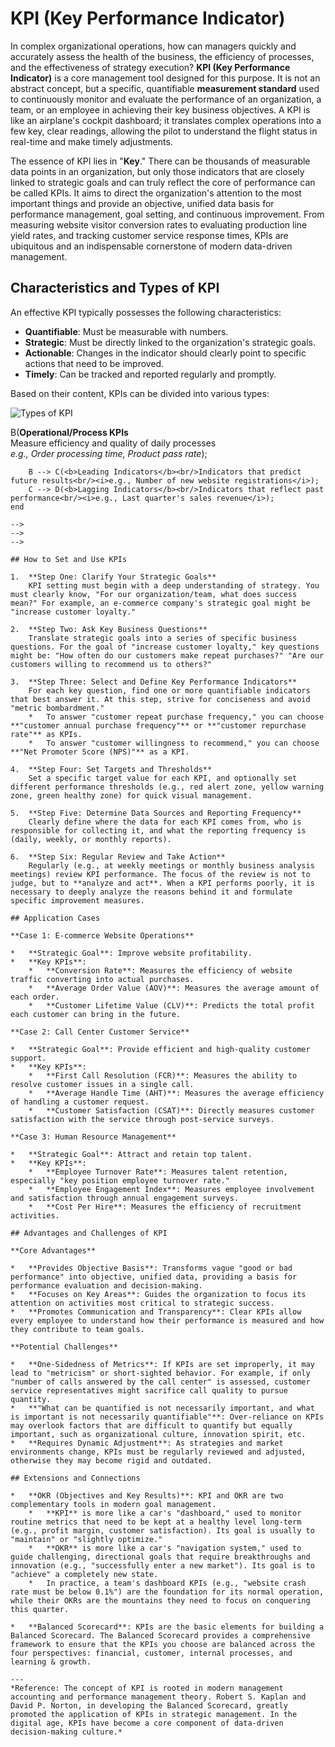 # KPI (Key Performance Indicator)

In complex organizational operations, how can managers quickly and accurately assess the health of the business, the efficiency of processes, and the effectiveness of strategy execution? **KPI (Key Performance Indicator)** is a core management tool designed for this purpose. It is not an abstract concept, but a specific, quantifiable **measurement standard** used to continuously monitor and evaluate the performance of an organization, a team, or an employee in achieving their key business objectives. A KPI is like an airplane's cockpit dashboard; it translates complex operations into a few key, clear readings, allowing the pilot to understand the flight status in real-time and make timely adjustments.

The essence of KPI lies in "**Key**." There can be thousands of measurable data points in an organization, but only those indicators that are closely linked to strategic goals and can truly reflect the core of performance can be called KPIs. It aims to direct the organization's attention to the most important things and provide an objective, unified data basis for performance management, goal setting, and continuous improvement. From measuring website visitor conversion rates to evaluating production line yield rates, and tracking customer service response times, KPIs are ubiquitous and an indispensable cornerstone of modern data-driven management.

## Characteristics and Types of KPI

An effective KPI typically possesses the following characteristics:
*   **Quantifiable**: Must be measurable with numbers.
*   **Strategic**: Must be directly linked to the organization's strategic goals.
*   **Actionable**: Changes in the indicator should clearly point to specific actions that need to be improved.
*   **Timely**: Can be tracked and reported regularly and promptly.

Based on their content, KPIs can be divided into various types:

![Types of KPI](./KPI-Tutorial-en-mermaid.png)

<!--
![KPI-Tutorial-en-mermaid-d06ffbcf.png](./KPI-Tutorial-en-mermaid-d06ffbcf.png)

<!--
![KPI-Tutorial-en-mermaid-d06ffbcf.png](./KPI-Tutorial-en-mermaid-d06ffbcf.png)

<!--
```mermaid
graph TD
    subgraph Types of KPI
        A(<b>Strategic/Outcome KPIs</b><br/>Measure ultimate business results<br/><i>e.g., Market share, Net profit</i>) --> B(<b>Operational/Process KPIs</b><br/>Measure efficiency and quality of daily processes<br/><i>e.g., Order processing time, Product pass rate</i>);
        B --> C(<b>Leading Indicators</b><br/>Indicators that predict future results<br/><i>e.g., Number of new website registrations</i>);
        C --> D(<b>Lagging Indicators</b><br/>Indicators that reflect past performance<br/><i>e.g., Last quarter's sales revenue</i>);
    end
```
-->
-->
-->

## How to Set and Use KPIs

1.  **Step One: Clarify Your Strategic Goals**
    KPI setting must begin with a deep understanding of strategy. You must clearly know, "For our organization/team, what does success mean?" For example, an e-commerce company's strategic goal might be "increase customer loyalty."

2.  **Step Two: Ask Key Business Questions**
    Translate strategic goals into a series of specific business questions. For the goal of "increase customer loyalty," key questions might be: "How often do our customers make repeat purchases?" "Are our customers willing to recommend us to others?"

3.  **Step Three: Select and Define Key Performance Indicators**
    For each key question, find one or more quantifiable indicators that best answer it. At this step, strive for conciseness and avoid "metric bombardment."
    *   To answer "customer repeat purchase frequency," you can choose **"customer annual purchase frequency"** or **"customer repurchase rate"** as KPIs.
    *   To answer "customer willingness to recommend," you can choose **"Net Promoter Score (NPS)"** as a KPI.

4.  **Step Four: Set Targets and Thresholds**
    Set a specific target value for each KPI, and optionally set different performance thresholds (e.g., red alert zone, yellow warning zone, green healthy zone) for quick visual management.

5.  **Step Five: Determine Data Sources and Reporting Frequency**
    Clearly define where the data for each KPI comes from, who is responsible for collecting it, and what the reporting frequency is (daily, weekly, or monthly reports).

6.  **Step Six: Regular Review and Take Action**
    Regularly (e.g., at weekly meetings or monthly business analysis meetings) review KPI performance. The focus of the review is not to judge, but to **analyze and act**. When a KPI performs poorly, it is necessary to deeply analyze the reasons behind it and formulate specific improvement measures.

## Application Cases

**Case 1: E-commerce Website Operations**

*   **Strategic Goal**: Improve website profitability.
*   **Key KPIs**:
    *   **Conversion Rate**: Measures the efficiency of website traffic converting into actual purchases.
    *   **Average Order Value (AOV)**: Measures the average amount of each order.
    *   **Customer Lifetime Value (CLV)**: Predicts the total profit each customer can bring in the future.

**Case 2: Call Center Customer Service**

*   **Strategic Goal**: Provide efficient and high-quality customer support.
*   **Key KPIs**:
    *   **First Call Resolution (FCR)**: Measures the ability to resolve customer issues in a single call.
    *   **Average Handle Time (AHT)**: Measures the average efficiency of handling a customer request.
    *   **Customer Satisfaction (CSAT)**: Directly measures customer satisfaction with the service through post-service surveys.

**Case 3: Human Resource Management**

*   **Strategic Goal**: Attract and retain top talent.
*   **Key KPIs**:
    *   **Employee Turnover Rate**: Measures talent retention, especially "key position employee turnover rate."
    *   **Employee Engagement Index**: Measures employee involvement and satisfaction through annual engagement surveys.
    *   **Cost Per Hire**: Measures the efficiency of recruitment activities.

## Advantages and Challenges of KPI

**Core Advantages**

*   **Provides Objective Basis**: Transforms vague "good or bad performance" into objective, unified data, providing a basis for performance evaluation and decision-making.
*   **Focuses on Key Areas**: Guides the organization to focus its attention on activities most critical to strategic success.
*   **Promotes Communication and Transparency**: Clear KPIs allow every employee to understand how their performance is measured and how they contribute to team goals.

**Potential Challenges**

*   **One-Sidedness of Metrics**: If KPIs are set improperly, it may lead to "metricism" or short-sighted behavior. For example, if only "number of calls answered by the call center" is assessed, customer service representatives might sacrifice call quality to pursue quantity.
*   **"What can be quantified is not necessarily important, and what is important is not necessarily quantifiable"**: Over-reliance on KPIs may overlook factors that are difficult to quantify but equally important, such as organizational culture, innovation spirit, etc.
*   **Requires Dynamic Adjustment**: As strategies and market environments change, KPIs must be regularly reviewed and adjusted, otherwise they may become rigid and outdated.

## Extensions and Connections

*   **OKR (Objectives and Key Results)**: KPI and OKR are two complementary tools in modern goal management.
    *   **KPI** is more like a car's "dashboard," used to monitor routine metrics that need to be kept at a healthy level long-term (e.g., profit margin, customer satisfaction). Its goal is usually to "maintain" or "slightly optimize."
    *   **OKR** is more like a car's "navigation system," used to guide challenging, directional goals that require breakthroughs and innovation (e.g., "successfully enter a new market"). Its goal is to "achieve" a completely new state.
    *   In practice, a team's dashboard KPIs (e.g., "website crash rate must be below 0.1%") are the foundation for its normal operation, while their OKRs are the mountains they need to focus on conquering this quarter.

*   **Balanced Scorecard**: KPIs are the basic elements for building a Balanced Scorecard. The Balanced Scorecard provides a comprehensive framework to ensure that the KPIs you choose are balanced across the four perspectives: financial, customer, internal processes, and learning & growth.

---
*Reference: The concept of KPI is rooted in modern management accounting and performance management theory. Robert S. Kaplan and David P. Norton, in developing the Balanced Scorecard, greatly promoted the application of KPIs in strategic management. In the digital age, KPIs have become a core component of data-driven decision-making culture.*